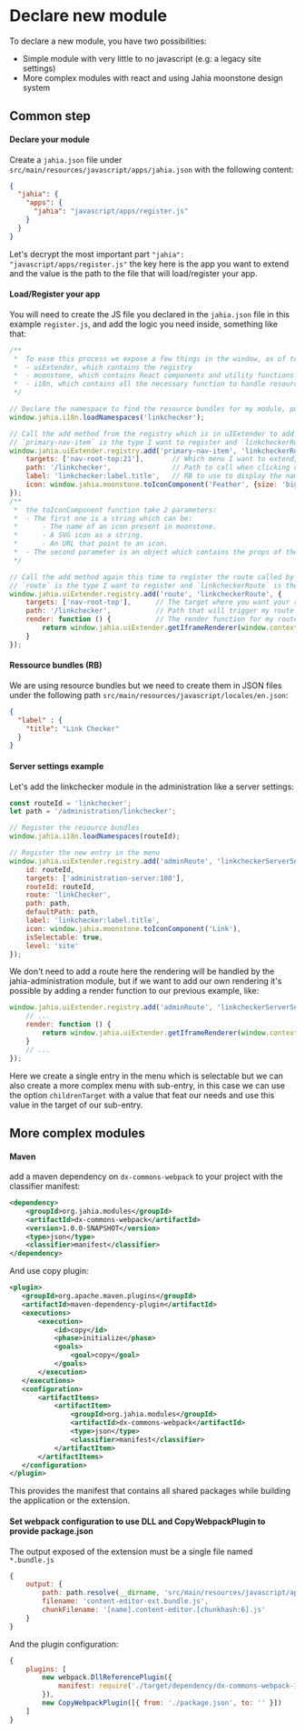 # Declare new module

To declare a new module, you have two possibilities:
* Simple module with very little to no javascript (e.g: a legacy site settings)
* More complex modules with react and using Jahia moonstone design system

## Common step

#### Declare your module
Create a `jahia.json` file under `src/main/resources/javascript/apps/jahia.json` with the following content:
```json
{
  "jahia": {
    "apps": {
      "jahia": "javascript/apps/register.js"
    }
  }
}
```
Let's decrypt the most important part `"jahia": "javascript/apps/register.js"` the key here is the app you want to extend and the value is the path to the file that will load/register your app.

#### Load/Register your app
You will need to create the JS file you declared in the `jahia.json` file in this example `register.js`, and add the logic you need inside, something like that:
```js
/**
 *  To ease this process we expose a few things in the window, as of today in the jahia object you can find 3 things:
 *  - uiExtender, which contains the registry
 *  - moonstone, which contains React components and utility functions from the moonstone design system
 *  - i18n, which contains all the necessary function to handle resource bundles (RB)
 */

// Declare the namespace to find the resource bundles for my module, put the name you want as long as you reuse it with your RB
window.jahia.i18n.loadNamespaces('linkchecker');

// Call the add method from the registry which is in uIExtender to add a menu entry to point to my module
// `primary-nav-item` is the type I want to register and `linkcheckerRoute` is the key (must be unique), the last parameter is an object with the necessary options
window.jahia.uiExtender.registry.add('primary-nav-item', 'linkcheckerRoute', {
    targets: ['nav-root-top:21'],       // Which menu I want to extend, it can take multiple values, each value can be ordered `target:position`
    path: '/linkchecker',               // Path to call when clicking on my link
    label: 'linkchecker:label.title',   // RB to use to display the name of my link `namespace:key`
    icon: window.jahia.moonstone.toIconComponent('Feather', {size: 'big'})  // Icon to use with my link, we must use the `toIconComponent` function to make sure we return an Icon Component
});
/**
 *  the toIconComponent function take 2 parameters:
 *  - The first one is a string which can be:
 *      - The name of an icon present in moonstone.
 *      - A SVG icon as a string.
 *      - An URL that point to an icon.
 *  - The second parameter is an object which contains the props of the icon component like the size (size can be `small`, `default` or `big`, if you don't pass a size it will be `default`
 */

// Call the add method again this time to register the route called by the menu entry we declared previously
// `route` is the type I want to register and `linkcheckerRoute` is the key (must be unique), the last parameter is an object with the necessary options
window.jahia.uiExtender.registry.add('route', 'linkcheckerRoute', {
    targets: ['nav-root-top'],      // The target where you want your route to be used in the example in the main navigation
    path: '/linkchecker',           // Path that will trigger my route
    render: function () {           // The render function for my route in this example we want to display an iframe which contains our legacy site settings, to do that we pass the URL to the `getIframeRenderer` function
        return window.jahia.uiExtender.getIframeRenderer(window.contextJsParameters.contextPath + '/cms/editframe/default/sites/$site-key.linkChecker.html');
    }
});
```

#### Ressource bundles (RB)
We are using resource bundles but we need to create them in JSON files under the following path `src/main/resources/javascript/locales/en.json`:
```json
{
  "label" : {
    "title": "Link Checker"
  }
}
```

#### Server settings example
Let's add the linkchecker module in the administration like a server settings:
```js
const routeId = 'linkchecker';
let path = '/administration/linkchecker';

// Register the resource bundles
window.jahia.i18n.loadNamespaces(routeId);

// Register the new entry in the menu
window.jahia.uiExtender.registry.add('adminRoute', 'linkcheckerServerSettingsEntry', {
    id: routeId,
    targets: ['administration-server:100'],
    routeId: routeId,
    route: 'linkChecker',
    path: path,
    defaultPath: path,
    label: 'linkchecker:label.title',
    icon: window.jahia.moonstone.toIconComponent('Link'),
    isSelectable: true,
    level: 'site'
});
```

We don't need to add a route here the rendering will be handled by the jahia-administration module,
 but if we want to add our own rendering it's possible by adding a render function to our previous example, like:
```js
window.jahia.uiExtender.registry.add('adminRoute', 'linkcheckerServerSettingsEntry', {
    // ...
    render: function () {
        return window.jahia.uiExtender.getIframeRenderer(window.contextJsParameters.contextPath + '/cms/adminframe/default/sites/$site-key.linkChecker.html');
    }
    // ...
});
```

Here we create a single entry in the menu which is selectable but we can also create a more complex menu with sub-entry,
 in this case we can use the option `childrenTarget` with a value that feat our needs and use this value in the target of our sub-entry. 

## More complex modules
#### Maven

add a maven dependency on `dx-commons-webpack` to your project with the classifier manifest:
```xml
<dependency>
    <groupId>org.jahia.modules</groupId>
    <artifactId>dx-commons-webpack</artifactId>
    <version>1.0.0-SNAPSHOT</version>
    <type>json</type>
    <classifier>manifest</classifier>
</dependency>
```

And use copy plugin:
```xml
<plugin>
   <groupId>org.apache.maven.plugins</groupId>
   <artifactId>maven-dependency-plugin</artifactId>
   <executions>
       <execution>
           <id>copy</id>
           <phase>initialize</phase>
           <goals>
               <goal>copy</goal>
           </goals>
       </execution>
   </executions>
   <configuration>
       <artifactItems>
           <artifactItem>
               <groupId>org.jahia.modules</groupId>
               <artifactId>dx-commons-webpack</artifactId>
               <type>json</type>
               <classifier>manifest</classifier>
           </artifactItem>
       </artifactItems>
   </configuration>
</plugin>
```
This provides the manifest that contains all shared packages while building the application or the extension.

#### Set webpack configuration to use DLL and CopyWebpackPlugin to provide package.json
The output exposed of the extension must be a single file named `*.bundle.js`
```js
{
    output: {
        path: path.resolve(__dirname, 'src/main/resources/javascript/apps/'),
        filename: 'content-editor-ext.bundle.js',
        chunkFilename: '[name].content-editor.[chunkhash:6].js'
    }
}
```

And the plugin configuration:
```js
{
    plugins: [
        new webpack.DllReferencePlugin({
            manifest: require('./target/dependency/dx-commons-webpack-1.0.0-SNAPSHOT-manifest')
        }),
        new CopyWebpackPlugin([{ from: './package.json', to: '' }])
    ]
}
```

